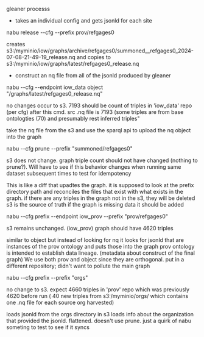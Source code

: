 gleaner processs

- takes an individual config and gets jsonld for each site

nabu release --cfg <cfgpath> --prefix prov/refgages0

creates s3:/myminio/iow/graphs/archive/refgages0/summoned\_\_refgages0_2024-07-08-21-49-19_release.nq and copies to s3:/myminio/iow/graphs/latest/refgages0_release.nq

- construct an nq file from all of the jsonld produced by gleaner

nabu --cfg <cfg> --endpoint iow_data object "/graphs/latest/refgages0_release.nq"

no changes occur to s3. 7193 should be count of triples in 'iow_data' repo (per cfg) after this cmd. src .nq file is 7193 (some triples are from base ontologties (70) and presumably rest inferred triples"

take the nq file from the s3 and use the sparql api to upload the nq object into the graph

nabu --cfg <cfg> prune --prefix "summoned/refgages0"

s3 does not change. graph triple count should not have changed (nothing to prune?). Will have to see if this behavior changes when running same dataset subsequent times to test for idempotency

This is like a diff that upadtes the graph. it is supposed to look at the prefix directory path and reconciles the files that exist with what exists in the graph. if there are any triples in the graph not in the s3, they will be deleted
s3 is the source of truth
if the graph is missing data it should be added

nabu --cfg <cfg> prefix --endpoint iow_prov --prefix "prov/refgages0"

s3 remains unchanged. (iow_prov) graph should have 4620 triples

similar to object but instead of looking for nq it looks for jsonld that are instances of the prov ontology and puts those into the graph
prov ontology is intended to establish data lineage. (metadata about construct of the final graph) We use both prov and object since they are orthogonal.
put in a different repository; didn't want to pollute the main graph

nabu --cfg <cfg> prefix --prefix "orgs"

no change to s3. expect 4660 triples in 'prov' repo which was previously 4620 before run ( 40 new triples from s3:/myminio/orgs/ which contains one .nq file for each source org harvested)

loads jsonld from the orgs directory in s3
loads info about the organization that provided the jsonld. flattened.
doesn't use prune. just a quirk of nabu
someting to test to see if it syncs
